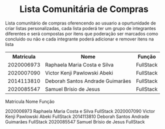 <h1 align="center"> Lista Comunitária de Compras </h1>

Lista comunitário de compras oferencendo ao usuario a opurtunidade de criar listas personalizadas, 
cada lista poderá ter um grupo de integrantes diferentes e será compostas por itens que poderação ser marcados como concluido ou não 
e cada integrante poderá adicionar e remover itens na lista



<table>
 <tr>
   <th>Matricula</th>
   <th>Nome</th>
   <th>Função</th>
 </tr>
 <tr>
  <td>2020006973</td>
  <td>Raphaela Maria Costa e Silva</td>
  <td>FullStack</td>
 </tr>
 <tr>
  <td>2020007090</td>
  <td>Victor Kenji Pawlowski Abeki</td>
  <td>FullStack</td>
 </tr>
 <tr>
  <td>2014113810</td>
  <td>Deborah Santos Andrade Guimarães</td>
  <td>FullStack</td>
 </tr>
 <tr>
  <td>2020085547</td>
  <td>Samuel Brísio de Jesus</td>
  <td>FullStack</td>
 </tr>
</table> 




 Matricula                 Nome                    Função

2020006973    Raphaela Maria Costa e Silva        FullStack
2020007090    Victor Kenji Pawlowski Abeki        FullStack
2014113810    Deborah Santos Andrade Guimarães    FullStack
2020085547    Samuel Brísio de Jesus             FullStack
